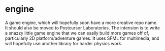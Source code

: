 engine
======

A game engine, which will hopefully soon have a more creative repo name. It should also be moved to Postcursor Laboratories.
The intension is to write a snazzy little game engine that we can easily build more games off of, particularly 2D platform/adventure games.
It uses SFML for multimedia, and will hopefully use another library for harder physics work.
